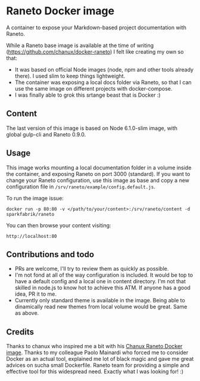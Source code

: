 # Raneto Docker image

A container to expose your Markdown-based project documentation with Raneto.

While a Raneto base image is available at the time of writing (https://github.com/chanux/docker-raneto) I felt like creating my own so that:

* It was based on official Node images (node, npm and other tools already there). I used slim to keep things lightweight.
* The container was exposing a local docs folder via Raneto, so that I can use the same image on different projects with docker-compose.
* I was finally able to grok this srtange beast that is Docker :)

## Content

The last version of this image is based on Node 6.1.0-slim image, with global gulp-cli and Raneto 0.9.0.

## Usage

This image works mounting a local documentation folder in a volume inside the container, and exposing Raneto on port 3000 (standard).
If you want to change your Raneto configuration, use this image as base and copy a new configuration file in `/srv/raneto/example/config.default.js`.

To run the image issue:

`docker run -p 80:80 -v </path/to/your/content>:/srv/raneto/content -d sparkfabrik/raneto`

You can then browse your content visiting:

    http://localhost:80

## Contributions and todo

* PRs are welcome, I'll try to review them as quickly as possible.
* I'm not fond at all of the way configuration is included. It would be top to have a default config and a local one in content directory. I'm not that skilled in node.js to know hot to achieve this ATM. If anyone has a good idea, PR it to me.
* Currently only standard theme is available in the image. Being able to dinamically read new themes from local volume would be great. Same as above.

## Credits

Thanks to chanux who inspired me a bit with his [Chanux Raneto Docker image](https://github.com/chanux/docker-raneto).
Thanks to my colleague Paolo Mainardi who forced me to consider Docker as an actual tool, explained me lot of black magic and gave me great advices on sucha small Dockerfile.
Raneto team for providing a simple and effective tool for this widespread need. Exactly what I was looking for! :)
